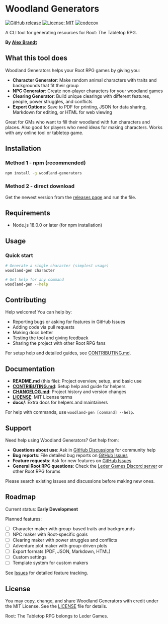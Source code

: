 # Woodland Generators

[![GitHub release](https://img.shields.io/github/release/alunduil/woodland-generators)](https://github.com/alunduil/woodland-generators/releases)
[![License: MIT](https://img.shields.io/badge/License-MIT-yellow.svg)](https://opensource.org/licenses/MIT)
[![codecov](https://codecov.io/github/alunduil/woodland-generators/graph/badge.svg?token=WR4ZQLMJMB)](https://codecov.io/github/alunduil/woodland-generators)

A CLI tool for generating resources for Root: The Tabletop RPG.

**By [Alex Brandt](https://github.com/alunduil)**

## What this tool does

Woodland Generators helps your Root RPG games by giving you:

- **Character Generator**: Make random animal characters with traits and
  backgrounds that fit their group
- **NPC Generator**: Create non-player characters for your woodland games
- **Clearing Generator**: Build unique clearings with different features,
  people, power struggles, and conflicts
- **Export Options**: Save to PDF for printing, JSON for data sharing, Markdown
  for editing, or HTML for web viewing

Great for GMs who want to fill their woodland with fun characters and places.
Also good for players who need ideas for making characters. Works with any
online tool or tabletop game.

## Installation

### Method 1 - npm (recommended)

```bash
npm install -g woodland-generators
```

### Method 2 - direct download

Get the newest version from the
[releases page](https://github.com/alunduil/woodland-generators/releases) and
run the file.

## Requirements

- Node.js 18.0.0 or later (for npm installation)

## Usage

### Quick start

```bash
# Generate a single character (simplest usage)
woodland-gen character

# Get help for any command
woodland-gen --help
```

## Contributing

Help welcome! You can help by:

- Reporting bugs or asking for features in GitHub Issues
- Adding code via pull requests
- Making docs better
- Testing the tool and giving feedback
- Sharing the project with other Root RPG fans

For setup help and detailed guides, see [CONTRIBUTING.md](CONTRIBUTING.md).

## Documentation

- **README.md** (this file): Project overview, setup, and basic use
- **[CONTRIBUTING.md](CONTRIBUTING.md)**: Setup help and guide for helpers
- **[CHANGELOG.md](CHANGELOG.md)**: Project history and version changes
- **[LICENSE](LICENSE)**: MIT License terms
- **docs/**: Extra docs for helpers and maintainers

For help with commands, use `woodland-gen [command] --help`.

## Support

Need help using Woodland Generators? Get help from:

- **Questions about use**: Ask in
  [GitHub Discussions](https://github.com/alunduil/woodland-generators/discussions)
  for community help
- **Bug reports**: File detailed bug reports on
  [GitHub Issues](https://github.com/alunduil/woodland-generators/issues)
- **Feature requests**: Ask for new features on
  [GitHub Issues](https://github.com/alunduil/woodland-generators/issues)
- **General Root RPG questions**: Check the
  [Leder Games Discord server](https://discord.gg/YDkRn9v47v) or other Root RPG
  forums

Please search existing issues and discussions before making new ones.

## Roadmap

Current status: **Early Development**

Planned features:

- [ ] Character maker with group-based traits and backgrounds
- [ ] NPC maker with Root-specific goals
- [ ] Clearing maker with power struggles and conflicts
- [ ] Adventure plot maker with group-driven plots
- [ ] Export formats (PDF, JSON, Markdown, HTML)
- [ ] Custom settings
- [ ] Template system for custom makers

See [Issues](https://github.com/alunduil/woodland-generators/issues) for
detailed feature tracking.

## License

You may copy, change, and share Woodland Generators with credit under the MIT
License. See the [LICENSE](LICENSE) file for details.

Root: The Tabletop RPG belongs to Leder Games.
